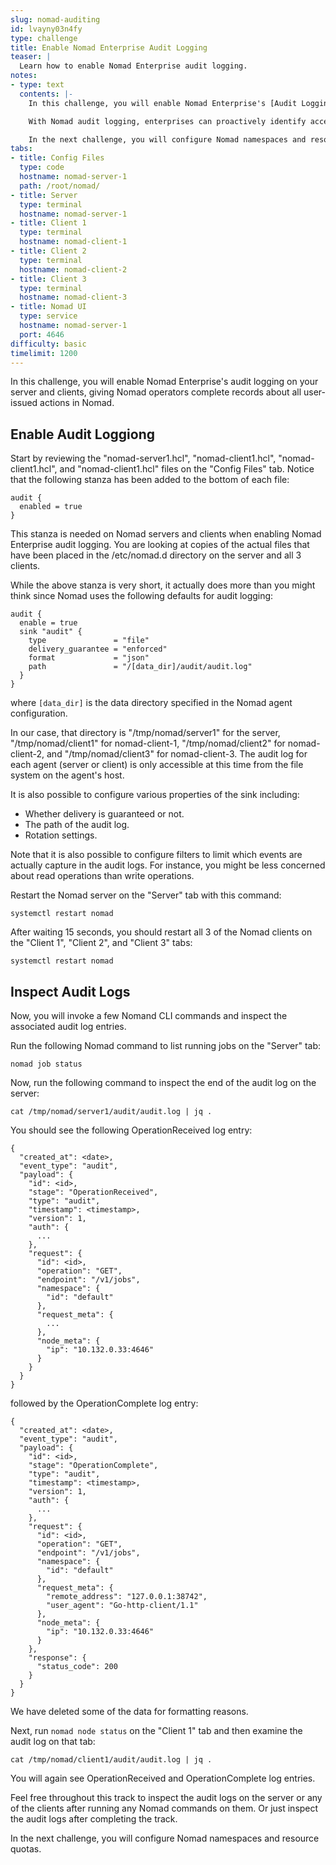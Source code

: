 ```yaml
---
slug: nomad-auditing
id: lvayny03n4fy
type: challenge
title: Enable Nomad Enterprise Audit Logging
teaser: |
  Learn how to enable Nomad Enterprise audit logging.
notes:
- type: text
  contents: |-
    In this challenge, you will enable Nomad Enterprise's [Audit Logging](https://www.nomadproject.io/docs/enterprise#audit-logging) on your server and clients, giving Nomad operators complete records about all user-issued actions in Nomad.

    With Nomad audit logging, enterprises can proactively identify access anomalies, ensure enforcement of their security policies, and diagnose cluster behavior by viewing preceding user operations.

    In the next challenge, you will configure Nomad namespaces and resource quotas.
tabs:
- title: Config Files
  type: code
  hostname: nomad-server-1
  path: /root/nomad/
- title: Server
  type: terminal
  hostname: nomad-server-1
- title: Client 1
  type: terminal
  hostname: nomad-client-1
- title: Client 2
  type: terminal
  hostname: nomad-client-2
- title: Client 3
  type: terminal
  hostname: nomad-client-3
- title: Nomad UI
  type: service
  hostname: nomad-server-1
  port: 4646
difficulty: basic
timelimit: 1200
---
```

In this challenge, you will enable Nomad Enterprise's audit logging on your server and clients, giving Nomad operators complete records about all user-issued actions in Nomad.

## Enable Audit Loggiong
Start by reviewing the "nomad-server1.hcl", "nomad-client1.hcl", "nomad-client1.hcl", and "nomad-client1.hcl" files on the "Config Files" tab. Notice that the following stanza has been added to the bottom of each file:
```
audit {
  enabled = true
}
```

This stanza is needed on Nomad servers and clients when enabling Nomad Enterprise audit logging. You are looking at copies of the actual files that have been placed in the /etc/nomad.d directory on the server and all 3 clients.

While the above stanza is very short, it actually does more than you might think since Nomad uses the following defaults for audit logging:
```
audit {
  enable = true
  sink "audit" {
    type               = "file"
    delivery_guarantee = "enforced"
    format             = "json"
    path               = "/[data_dir]/audit/audit.log"
  }
}
```
where `[data_dir]` is the data directory specified in the Nomad agent configuration.

In our case, that directory is "/tmp/nomad/server1" for the server, "/tmp/nomad/client1" for nomad-client-1, "/tmp/nomad/client2" for nomad-client-2, and "/tmp/nomad/client3" for nomad-client-3. The audit log for each agent (server or client) is only accessible at this time from the file system on the agent's host.

It is also possible to configure various properties of the sink including:
  * Whether delivery is guaranteed or not.
  * The path of the audit log.
  * Rotation settings.

Note that it is also possible to configure filters to limit which events are actually capture in the audit logs. For instance, you might be less concerned about read operations than write operations.

Restart the Nomad server on the "Server" tab with this command:
```
systemctl restart nomad
```

After waiting 15 seconds, you should restart all 3 of the Nomad clients on the "Client 1", "Client 2", and "Client 3" tabs:
```
systemctl restart nomad
```

## Inspect Audit Logs
Now, you will invoke a few Nomand CLI commands and inspect the associated audit log entries.

Run the following Nomad command to list running jobs on the "Server" tab:
```
nomad job status
```

Now, run the following command to inspect the end of the audit log on the server:
```
cat /tmp/nomad/server1/audit/audit.log | jq .
```
You should see the following OperationReceived log entry:
```
{
  "created_at": <date>,
  "event_type": "audit",
  "payload": {
    "id": <id>,
    "stage": "OperationReceived",
    "type": "audit",
    "timestamp": <timestamp>,
    "version": 1,
    "auth": {
      ...
    },
    "request": {
      "id": <id>,
      "operation": "GET",
      "endpoint": "/v1/jobs",
      "namespace": {
        "id": "default"
      },
      "request_meta": {
        ...
      },
      "node_meta": {
        "ip": "10.132.0.33:4646"
      }
    }
  }
}
```
followed by the OperationComplete log entry:<br>
```
{
  "created_at": <date>,
  "event_type": "audit",
  "payload": {
    "id": <id>,
    "stage": "OperationComplete",
    "type": "audit",
    "timestamp": <timestamp>,
    "version": 1,
    "auth": {
      ...
    },
    "request": {
      "id": <id>,
      "operation": "GET",
      "endpoint": "/v1/jobs",
      "namespace": {
        "id": "default"
      },
      "request_meta": {
        "remote_address": "127.0.0.1:38742",
        "user_agent": "Go-http-client/1.1"
      },
      "node_meta": {
        "ip": "10.132.0.33:4646"
      }
    },
    "response": {
      "status_code": 200
    }
  }
}
```

We have deleted some of the data for formatting reasons.

Next, run `nomad node status` on the "Client 1" tab and then examine the audit log on that tab:
```
cat /tmp/nomad/client1/audit/audit.log | jq .
```
You will again see OperationReceived and OperationComplete log entries.

Feel free throughout this track to inspect the audit logs on the server or any of the clients after running any Nomad commands on them. Or just inspect the audit logs after completing the track.

In the next challenge, you will configure Nomad namespaces and resource quotas.
